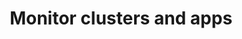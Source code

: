 ---
sidebar_position: 280
id: monitor-clusters-apps
title: Monitor clusters and apps
description: Monitor your Kafka clusters and applications using Conduktor
---